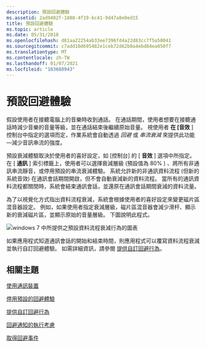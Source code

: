 ```yaml
---
description: 預設回避體驗
ms.assetid: 2ad9482f-1888-4f19-bc41-9d47a8e0ed15
title: 預設回避體驗
ms.topic: article
ms.date: 05/31/2018
ms.openlocfilehash: d81aa22254ab33ee7396fd4a22d83cc7f5a58041
ms.sourcegitcommit: c7add10d695482e1ceb72d62b8a4ebd84ea050f7
ms.translationtype: MT
ms.contentlocale: zh-TW
ms.lasthandoff: 01/07/2021
ms.locfileid: "103688943"
---
```

# <a name="default-ducking-experience"></a>預設回避體驗

假設使用者在接聽電腦上的音樂時收到通話。 在通話期間，使用者想要在接聽通話時減少音樂的音量等級，並在通話結束後繼續原始音量。 視使用者 **在 [音效** ] 控制台中指定的選項而定，作業系統會自動透過 *回避* 或 *串流衰減* 來提供此功能—減少音訊串流的強度。

預設衰減體驗取決於使用者的喜好設定，如 [控制台] 的 [ **音效** ] 選項中所指定。 在 [ **通訊** ] 索引標籤上，使用者可以選擇衰減層級 (預設值為 80% ) 、將所有非通訊串流靜音，或停用預設的串流衰減體驗。 系統允許新的非通訊資料流程 (但新的系統音效) 在通訊會話期間開啟，但不會自動衰減新的資料流程。 當所有的通訊資料流程都關閉時，系統會結束通訊會話，並還原在通訊會話期間衰減的資料流量。

為了以視覺化方式指出資料流程衰減，系統會根據使用者的喜好設定來變更磁片區混音器設定。 例如，如果使用者指定衰減層級，磁片區混音器會減少滑杆、顯示新的衰減磁片區，並顯示原始的音量層級。 下圖說明此程式。

![windows 7 中所提供之預設資料流程衰減行為的圖表](images/stream-aatenuation.jpg)

如果應用程式知道通訊會話的開始和結束時間，則應用程式可以覆寫資料流程衰減並執行自訂回避體驗。 如需詳細資訊，請參閱 [提供自訂回避行為](providing-a-custom-ducking-experience.md)。

## <a name="related-topics"></a>相關主題

<dl> <dt>

[使用通訊裝置](using-the-communication-device.md)
</dt> <dt>

[停用預設的回避體驗](disabling-the-ducking-experience.md)
</dt> <dt>

[提供自訂回避行為](providing-a-custom-ducking-experience.md)
</dt> <dt>

[回避通知的執行考慮](handling-audio-ducking-events-from-communication-devices.md)
</dt> <dt>

[取得回避事件](getting-ducking-events-from-a-communication-device.md)
</dt> </dl>

 

 



